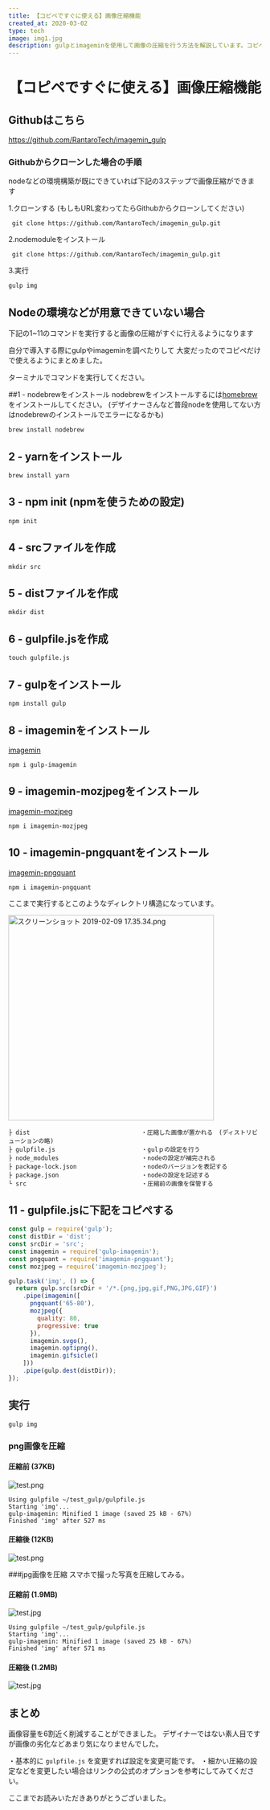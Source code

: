 ```yaml
---
title: 【コピペですぐに使える】画像圧縮機能
created_at: 2020-03-02
type: tech
image: img1.jpg
description: gulpとimageminを使用して画像の圧縮を行う方法を解説しています。コピペでOKです！
---
```



# 【コピペですぐに使える】画像圧縮機能

## Githubはこちら
https://github.com/RantaroTech/imagemin_gulp

### Githubからクローンした場合の手順
nodeなどの環境構築が既にできていれば下記の3ステップで画像圧縮ができます

1.クローンする
(もしもURL変わってたらGithubからクローンしてください)

```
 git clone https://github.com/RantaroTech/imagemin_gulp.git
```

2.nodemoduleをインストール

```
 git clone https://github.com/RantaroTech/imagemin_gulp.git
```

3.実行

```
gulp img
```

## Nodeの環境などが用意できていない場合
下記の1~11のコマンドを実行すると画像の圧縮がすぐに行えるようになります

自分で導入する際にgulpやimageminを調べたりして
大変だったのでコピペだけで使えるようにまとめました。

ターミナルでコマンドを実行してください。

##1 - nodebrewをインストール 
nodebrewをインストールするには[homebrew](https://brew.sh/index_ja)をインストールしてください。
(デザイナーさんなど普段nodeを使用してない方はnodebrewのインストールでエラーになるかも)

```
brew install nodebrew
```
## 2 - yarnをインストール

```
brew install yarn
```
## 3 - npm init (npmを使うための設定)
```
npm init
```
## 4 - srcファイルを作成
```
mkdir src
```
## 5 - distファイルを作成
```
mkdir dist
```
## 6 - gulpfile.jsを作成
```
touch gulpfile.js
```
## 7 - gulpをインストール
```
npm install gulp
```
## 8 - imageminをインストール

[imagemin](https://www.npmjs.com/package/gulp-imagemin)

```
npm i gulp-imagemin
```
## 9 - imagemin-mozjpegをインストール
[imagemin-mozjpeg](https://www.npmjs.com/package/imagemin-mozjpeg)

```
npm i imagemin-mozjpeg
```
## 10 - imagemin-pngquantをインストール

[imagemin-pngquant](https://www.npmjs.com/package/imagemin-pngquant)

```
npm i imagemin-pngquant
```

ここまで実行するとこのようなディレクトリ構造になっています。


<img width="409" alt="スクリーンショット 2019-02-09 17.35.34.png" src="https://qiita-image-store.s3.amazonaws.com/0/199085/1b1523f4-4bdc-e7e4-d581-fcf16f6e8509.png">

```
├ dist　　　　　　　　　　　　　　　　　　 ・圧縮した画像が置かれる　(ディストリビューションの略)
├ gulpfile.js                        ・gulｐの設定を行う　　　　　　　　　　
├ node_modules                       ・nodeの設定が補完される
├ package-lock.json                  ・nodeのバージョンを表記する
├ package.json                       ・nodeの設定を記述する
└ src                                ・圧縮前の画像を保管する　　　　　　　　　　　　　　　　　　　　　　　　　　　　　　　　　　　　　　　　　　　　　　
```



## 11 - gulpfile.jsに下記をコピぺする
```gulpfile.js
const gulp = require('gulp');
const distDir = 'dist';
const srcDir = 'src';
const imagemin = require('gulp-imagemin');
const pngquant = require('imagemin-pngquant');
const mozjpeg = require('imagemin-mozjpeg');

gulp.task('img', () => {
  return gulp.src(srcDir + '/*.{png,jpg,gif,PNG,JPG,GIF}')
    .pipe(imagemin([
      pngquant('65-80'),
      mozjpeg({
        quality: 80, 
        progressive: true
      }),
      imagemin.svgo(),
      imagemin.optipng(),
      imagemin.gifsicle()
    ]))
    .pipe(gulp.dest(distDir));
});
```

## 実行
```
gulp img
```
### png画像を圧縮

#### 圧縮前 (37KB)


![test.png](https://qiita-image-store.s3.amazonaws.com/0/199085/aea5a96c-8fe3-9cae-69e2-a76890232e1d.png)

```
Using gulpfile ~/test_gulp/gulpfile.js
Starting 'img'...
gulp-imagemin: Minified 1 image (saved 25 kB - 67%)
Finished 'img' after 527 ms
```

#### 圧縮後 (12KB)
![test.png](https://qiita-image-store.s3.amazonaws.com/0/199085/14039952-73fb-1b0f-bb63-7a9d4f5146a0.png)

###jpg画像を圧縮
スマホで撮った写真を圧縮してみる。

#### 圧縮前 (1.9MB)


![test.jpg](https://qiita-image-store.s3.amazonaws.com/0/199085/ed453547-6e43-01ef-afa3-8e6a81c2201b.jpeg)



```
Using gulpfile ~/test_gulp/gulpfile.js
Starting 'img'...
gulp-imagemin: Minified 1 image (saved 25 kB - 67%)
Finished 'img' after 571 ms
```

#### 圧縮後 (1.2MB)

![test.jpg](https://qiita-image-store.s3.amazonaws.com/0/199085/69530871-5b4e-1b28-64ed-06d9c79aed45.jpeg)

## まとめ
画像容量を6割近く削減することができました。
デザイナーではない素人目ですが画像の劣化などあまり気になりませんでした。

・基本的に `gulpfile.js` を変更すれば設定を変更可能です。
・細かい圧縮の設定などを変更したい場合はリンクの公式のオプションを参考にしてみてください。

ここまでお読みいただきありがとうございました。